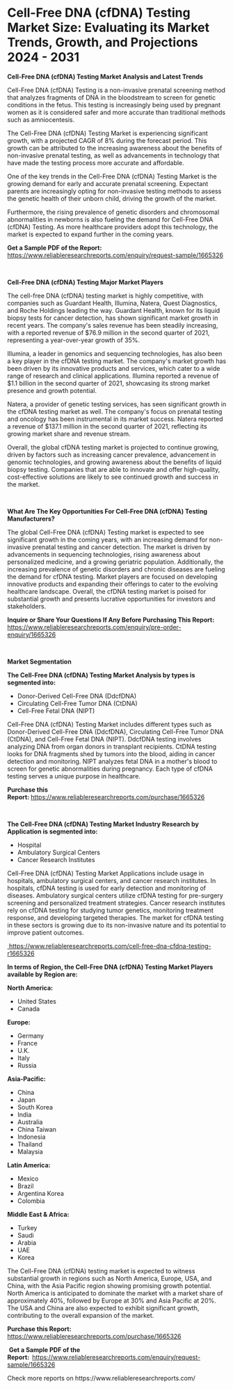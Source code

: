 <p><h1>Cell-Free DNA (cfDNA) Testing Market Size: Evaluating its Market Trends, Growth, and Projections 2024 - 2031</h1></p><p><strong>Cell-Free DNA (cfDNA) Testing Market Analysis and Latest Trends</strong></p>
<p><p>Cell-Free DNA (cfDNA) Testing is a non-invasive prenatal screening method that analyzes fragments of DNA in the bloodstream to screen for genetic conditions in the fetus. This testing is increasingly being used by pregnant women as it is considered safer and more accurate than traditional methods such as amniocentesis.</p><p>The Cell-Free DNA (cfDNA) Testing Market is experiencing significant growth, with a projected CAGR of 8% during the forecast period. This growth can be attributed to the increasing awareness about the benefits of non-invasive prenatal testing, as well as advancements in technology that have made the testing process more accurate and affordable.</p><p>One of the key trends in the Cell-Free DNA (cfDNA) Testing Market is the growing demand for early and accurate prenatal screening. Expectant parents are increasingly opting for non-invasive testing methods to assess the genetic health of their unborn child, driving the growth of the market.</p><p>Furthermore, the rising prevalence of genetic disorders and chromosomal abnormalities in newborns is also fueling the demand for Cell-Free DNA (cfDNA) Testing. As more healthcare providers adopt this technology, the market is expected to expand further in the coming years.</p></p>
<p><strong>Get a Sample PDF of the Report:&nbsp;</strong> <a href="https://www.reliableresearchreports.com/enquiry/request-sample/1665326">https://www.reliableresearchreports.com/enquiry/request-sample/1665326</a></p>
<p>&nbsp;</p>
<p><strong>Cell-Free DNA (cfDNA) Testing Major Market Players</strong></p>
<p><p>The cell-free DNA (cfDNA) testing market is highly competitive, with companies such as Guardant Health, Illumina, Natera, Quest Diagnostics, and Roche Holdings leading the way. Guardant Health, known for its liquid biopsy tests for cancer detection, has shown significant market growth in recent years. The company's sales revenue has been steadily increasing, with a reported revenue of $76.9 million in the second quarter of 2021, representing a year-over-year growth of 35%.</p><p>Illumina, a leader in genomics and sequencing technologies, has also been a key player in the cfDNA testing market. The company's market growth has been driven by its innovative products and services, which cater to a wide range of research and clinical applications. Illumina reported a revenue of $1.1 billion in the second quarter of 2021, showcasing its strong market presence and growth potential.</p><p>Natera, a provider of genetic testing services, has seen significant growth in the cfDNA testing market as well. The company's focus on prenatal testing and oncology has been instrumental in its market success. Natera reported a revenue of $137.1 million in the second quarter of 2021, reflecting its growing market share and revenue stream.</p><p>Overall, the global cfDNA testing market is projected to continue growing, driven by factors such as increasing cancer prevalence, advancement in genomic technologies, and growing awareness about the benefits of liquid biopsy testing. Companies that are able to innovate and offer high-quality, cost-effective solutions are likely to see continued growth and success in the market.</p></p>
<p>&nbsp;</p>
<p><strong>What Are The Key Opportunities For Cell-Free DNA (cfDNA) Testing Manufacturers?</strong></p>
<p><p>The global Cell-Free DNA (cfDNA) Testing market is expected to see significant growth in the coming years, with an increasing demand for non-invasive prenatal testing and cancer detection. The market is driven by advancements in sequencing technologies, rising awareness about personalized medicine, and a growing geriatric population. Additionally, the increasing prevalence of genetic disorders and chronic diseases are fueling the demand for cfDNA testing. Market players are focused on developing innovative products and expanding their offerings to cater to the evolving healthcare landscape. Overall, the cfDNA testing market is poised for substantial growth and presents lucrative opportunities for investors and stakeholders.</p></p>
<p><strong>Inquire or Share Your Questions If Any Before Purchasing This Report:</strong> <a href="https://www.reliableresearchreports.com/enquiry/pre-order-enquiry/1665326">https://www.reliableresearchreports.com/enquiry/pre-order-enquiry/1665326</a></p>
<p>&nbsp;</p>
<p><strong>Market Segmentation</strong></p>
<p><strong>The Cell-Free DNA (cfDNA) Testing Market Analysis by types is segmented into:</strong></p>
<p><ul><li>Donor-Derived Cell-Free DNA (DdcfDNA)</li><li>Circulating Cell-Free Tumor DNA (CtDNA)</li><li>Cell-Free Fetal DNA (NIPT)</li></ul></p>
<p><p>Cell-Free DNA (cfDNA) Testing Market includes different types such as Donor-Derived Cell-Free DNA (DdcfDNA), Circulating Cell-Free Tumor DNA (CtDNA), and Cell-Free Fetal DNA (NIPT). DdcfDNA testing involves analyzing DNA from organ donors in transplant recipients. CtDNA testing looks for DNA fragments shed by tumors into the blood, aiding in cancer detection and monitoring. NIPT analyzes fetal DNA in a mother's blood to screen for genetic abnormalities during pregnancy. Each type of cfDNA testing serves a unique purpose in healthcare.</p></p>
<p><strong>Purchase this Report:&nbsp;</strong><a href="https://www.reliableresearchreports.com/purchase/1665326">https://www.reliableresearchreports.com/purchase/1665326</a></p>
<p>&nbsp;</p>
<p><strong>The Cell-Free DNA (cfDNA) Testing Market Industry Research by Application is segmented into:</strong></p>
<p><ul><li>Hospital</li><li>Ambulatory Surgical Centers</li><li>Cancer Research Institutes</li></ul></p>
<p><p>Cell-Free DNA (cfDNA) Testing Market Applications include usage in hospitals, ambulatory surgical centers, and cancer research institutes. In hospitals, cfDNA testing is used for early detection and monitoring of diseases. Ambulatory surgical centers utilize cfDNA testing for pre-surgery screening and personalized treatment strategies. Cancer research institutes rely on cfDNA testing for studying tumor genetics, monitoring treatment response, and developing targeted therapies. The market for cfDNA testing in these sectors is growing due to its non-invasive nature and its potential to improve patient outcomes.</p></p>
<p><a href="https://www.reliableresearchreports.com/cell-free-dna-cfdna-testing-r1665326">&nbsp;https://www.reliableresearchreports.com/cell-free-dna-cfdna-testing-r1665326</a></p>
<p><strong>In terms of Region, the Cell-Free DNA (cfDNA) Testing Market Players available by Region are:</strong></p>
<p>
    <p> <strong> North America: </strong>
        <ul>
            <li>United States</li>
            <li>Canada</li>
        </ul>
        </p> 
    <p> <strong> Europe: </strong>
        <ul>
            <li>Germany</li>
            <li>France</li>
            <li>U.K.</li>
            <li>Italy</li>
            <li>Russia</li>
        </ul>
        </p> 
    <p> <strong> Asia-Pacific: </strong>
        <ul>
            <li>China</li>
            <li>Japan</li>
            <li>South Korea</li>
            <li>India</li>
            <li>Australia</li>
            <li>China Taiwan</li>
            <li>Indonesia</li>
            <li>Thailand</li>
            <li>Malaysia</li>
        </ul>
        </p> 
    <p> <strong> Latin America: </strong>
        <ul>
            <li>Mexico</li>
            <li>Brazil</li>
            <li>Argentina Korea</li>
            <li>Colombia</li>
        </ul>
        </p> 
    <p> <strong> Middle East & Africa: </strong>
        <ul>
            <li>Turkey</li>
            <li>Saudi</li>
            <li>Arabia</li>
            <li>UAE</li>
            <li>Korea</li>
        </ul>
    </p>
    </p>
<p><p>The Cell-Free DNA (cfDNA) testing market is expected to witness substantial growth in regions such as North America, Europe, USA, and China, with the Asia Pacific region showing promising growth potential. North America is anticipated to dominate the market with a market share of approximately 40%, followed by Europe at 30% and Asia Pacific at 20%. The USA and China are also expected to exhibit significant growth, contributing to the overall expansion of the market.</p></p>
<p><strong>Purchase this Report: </strong><a href="https://www.reliableresearchreports.com/purchase/1665326">https://www.reliableresearchreports.com/purchase/1665326</a></p>
<p>&nbsp;<strong>Get a Sample PDF of the Report:&nbsp;&nbsp;</strong><a href="https://www.reliableresearchreports.com/enquiry/request-sample/1665326">https://www.reliableresearchreports.com/enquiry/request-sample/1665326</a></p>
<p><strong></strong></p>
<p>Check more reports on https://www.reliableresearchreports.com/</p>